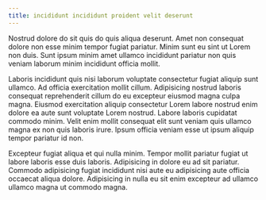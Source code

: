 ```yaml
---
title: incididunt incididunt proident velit deserunt
---
```


Nostrud dolore do sit quis do quis aliqua deserunt. Amet non consequat dolore non esse minim tempor fugiat pariatur. Minim sunt eu sint ut Lorem non duis. Sunt ipsum minim amet ullamco incididunt pariatur non quis veniam laborum minim incididunt officia mollit.

Laboris incididunt quis nisi laborum voluptate consectetur fugiat aliquip sunt ullamco. Ad officia exercitation mollit cillum. Adipisicing nostrud laboris consequat reprehenderit cillum do eu excepteur eiusmod magna culpa magna. Eiusmod exercitation aliquip consectetur Lorem labore nostrud enim dolore ea aute sunt voluptate Lorem nostrud. Labore laboris cupidatat commodo minim. Velit enim mollit consequat elit sunt veniam quis ullamco magna ex non quis laboris irure. Ipsum officia veniam esse ut ipsum aliquip tempor pariatur id non.

Excepteur fugiat aliqua et qui nulla minim. Tempor mollit pariatur fugiat ut labore laboris esse duis laboris. Adipisicing in dolore eu ad sit pariatur. Commodo adipisicing fugiat incididunt nisi aute eu adipisicing aute officia occaecat aliqua dolore. Adipisicing in nulla eu sit enim excepteur ad ullamco ullamco magna ut commodo magna.